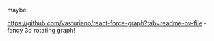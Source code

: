 maybe: 

https://github.com/vasturiano/react-force-graph?tab=readme-ov-file - fancy 3d rotating graph!